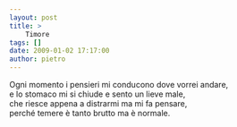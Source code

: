 ```yaml
---
layout: post
title: >
    Timore
tags: []
date: 2009-01-02 17:17:00
author: pietro
---
```

Ogni momento i pensieri mi conducono dove vorrei andare,<br/>e lo stomaco mi si chiude e sento un lieve male,<br/>che riesce appena a distrarmi ma mi fa pensare,<br/>perché temere è tanto brutto ma è normale.
